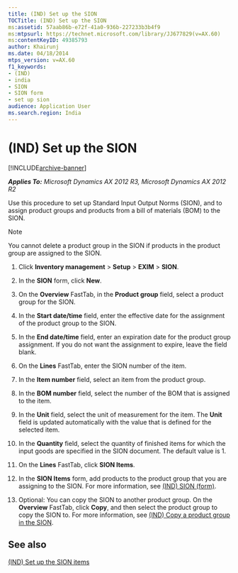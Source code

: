 ```yaml
---
title: (IND) Set up the SION
TOCTitle: (IND) Set up the SION
ms:assetid: 57aab86b-e72f-41a0-936b-227233b3b4f9
ms:mtpsurl: https://technet.microsoft.com/library/JJ677829(v=AX.60)
ms:contentKeyID: 49385793
author: Khairunj
ms.date: 04/18/2014
mtps_version: v=AX.60
f1_keywords:
- (IND)
- india
- SION
- SION form
- set up sion
audience: Application User
ms.search.region: India
---
```


# (IND) Set up the SION 


[!INCLUDE[archive-banner](includes/archive-banner.md)]


_**Applies To:** Microsoft Dynamics AX 2012 R3, Microsoft Dynamics AX 2012 R2_

Use this procedure to set up Standard Input Output Norms (SION), and to assign product groups and products from a bill of materials (BOM) to the SION.


> [!NOTE]
> <P>You cannot delete a product group in the SION if products in the product group are assigned to the SION.</P>



1.  Click **Inventory management** \> **Setup** \> **EXIM** \> **SION**.

2.  In the **SION** form, click **New**.

3.  On the **Overview** FastTab, in the **Product group** field, select a product group for the SION.

4.  In the **Start date/time** field, enter the effective date for the assignment of the product group to the SION.

5.  In the **End date/time** field, enter an expiration date for the product group assignment. If you do not want the assignment to expire, leave the field blank.

6.  On the **Lines** FastTab, enter the SION number of the item.

7.  In the **Item number** field, select an item from the product group.

8.  In the **BOM number** field, select the number of the BOM that is assigned to the item.

9.  In the **Unit** field, select the unit of measurement for the item. The **Unit** field is updated automatically with the value that is defined for the selected item.

10. In the **Quantity** field, select the quantity of finished items for which the input goods are specified in the SION document. The default value is 1.

11. On the **Lines** FastTab, click **SION Items**.

12. In the **SION Items** form, add products to the product group that you are assigning to the SION. For more information, see [(IND) SION (form)](https://technet.microsoft.com/library/jj710966\(v=ax.60\)).

13. Optional: You can copy the SION to another product group. On the **Overview** FastTab, click **Copy**, and then select the product group to copy the SION to. For more information, see [(IND) Copy a product group in the SION](ind-copy-a-product-group-in-the-sion.md).

## See also

[(IND) Set up the SION items](ind-set-up-the-sion-items.md)

  


